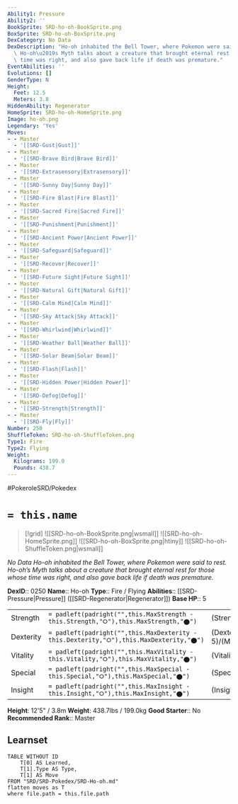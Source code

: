 ```yaml
---
Ability1: Pressure
Ability2: ''
BookSprite: SRD-ho-oh-BookSprite.png
BoxSprite: SRD-ho-oh-BoxSprite.png
DexCategory: No Data
DexDescription: "Ho-oh inhabited the Bell Tower, where Pokemon were said to rest.\
  \ Ho-oh\u2019s Myth talks about a creature that brought eternal rest for those whose\
  \ time was right, and also gave back life if death was premature."
EventAbilities: ''
Evolutions: []
GenderType: N
Height:
  Feet: 12.5
  Meters: 3.8
HiddenAbility: Regenerator
HomeSprite: SRD-ho-oh-HomeSprite.png
Image: ho-oh.png
Legendary: 'Yes'
Moves:
- - Master
  - '[[SRD-Gust|Gust]]'
- - Master
  - '[[SRD-Brave Bird|Brave Bird]]'
- - Master
  - '[[SRD-Extrasensory|Extrasensory]]'
- - Master
  - '[[SRD-Sunny Day|Sunny Day]]'
- - Master
  - '[[SRD-Fire Blast|Fire Blast]]'
- - Master
  - '[[SRD-Sacred Fire|Sacred Fire]]'
- - Master
  - '[[SRD-Punishment|Punishment]]'
- - Master
  - '[[SRD-Ancient Power|Ancient Power]]'
- - Master
  - '[[SRD-Safeguard|Safeguard]]'
- - Master
  - '[[SRD-Recover|Recover]]'
- - Master
  - '[[SRD-Future Sight|Future Sight]]'
- - Master
  - '[[SRD-Natural Gift|Natural Gift]]'
- - Master
  - '[[SRD-Calm Mind|Calm Mind]]'
- - Master
  - '[[SRD-Sky Attack|Sky Attack]]'
- - Master
  - '[[SRD-Whirlwind|Whirlwind]]'
- - Master
  - '[[SRD-Weather Ball|Weather Ball]]'
- - Master
  - '[[SRD-Solar Beam|Solar Beam]]'
- - Master
  - '[[SRD-Flash|Flash]]'
- - Master
  - '[[SRD-Hidden Power|Hidden Power]]'
- - Master
  - '[[SRD-Defog|Defog]]'
- - Master
  - '[[SRD-Strength|Strength]]'
- - Master
  - '[[SRD-Fly|Fly]]'
Number: 250
ShuffleToken: SRD-ho-oh-ShuffleToken.png
Type1: Fire
Type2: Flying
Weight:
  Kilograms: 199.0
  Pounds: 438.7
---
```


#PokeroleSRD/Pokedex

# `= this.name`

> [!grid]
> ![[SRD-ho-oh-BookSprite.png|wsmall]]
> ![[SRD-ho-oh-HomeSprite.png]]
> ![[SRD-ho-oh-BoxSprite.png|htiny]]
> ![[SRD-ho-oh-ShuffleToken.png|wsmall]]


*No Data*
*Ho-oh inhabited the Bell Tower, where Pokemon were said to rest. Ho-oh’s Myth talks about a creature that brought eternal rest for those whose time was right, and also gave back life if death was premature.*

**DexID**:: 0250
**Name**:: Ho-oh
**Type**:: Fire / Flying
**Abilities**:: [[SRD-Pressure|Pressure]] ([[SRD-Regenerator|Regenerator]])
**Base HP**:: 5

|           |                                                                                        |                                          |
| --------- | -------------------------------------------------------------------------------------- | ---------------------------------------- |
| Strength  | `= padleft(padright("",this.MaxStrength - this.Strength,"⭘"),this.MaxStrength,"⬤")`    | (Strength::7)/(MaxStrength::7)   |
| Dexterity | `= padleft(padright("",this.MaxDexterity - this.Dexterity,"⭘"),this.MaxDexterity,"⬤")` | (Dexterity:: 5)/(MaxDexterity::5) |
| Vitality  | `= padleft(padright("",this.MaxVitality - this.Vitality,"⭘"),this.MaxVitality,"⬤")`    | (Vitality::5)/(MaxVitality::5)   |
| Special   | `= padleft(padright("",this.MaxSpecial - this.Special,"⭘"),this.MaxSpecial,"⬤")`       | (Special::6)/(MaxSpecial::6)     |
| Insight   | `= padleft(padright("",this.MaxInsight - this.Insight,"⭘"),this.MaxInsight,"⬤")`       | (Insight::7)/(MaxInsight::7)     |

**Height**: 12'5" / 3.8m
**Weight**: 438.7lbs / 199.0kg
**Good Starter**:: No
**Recommended Rank**:: Master

## Learnset

```dataview
TABLE WITHOUT ID
    T[0] AS Learned,
    T[1].Type AS Type,
    T[1] AS Move
FROM "SRD/SRD-Pokedex/SRD-Ho-oh.md"
flatten moves as T
where file.path = this.file.path
```
